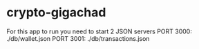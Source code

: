 # crypto-gigachad

For this app to run you need to start 2 JSON servers
PORT 3000: ./db/wallet.json
PORT 3001: ./db/transactions.json
